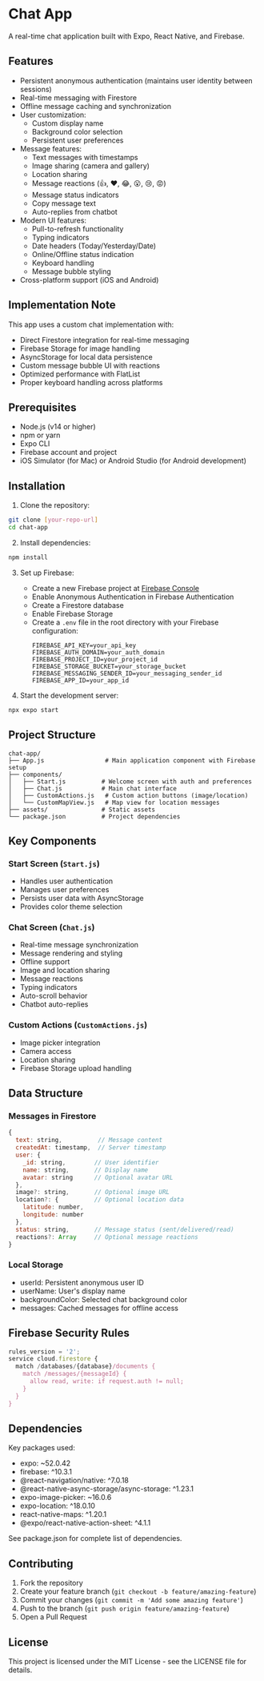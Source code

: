 # Chat App

A real-time chat application built with Expo, React Native, and Firebase.

## Features

- Persistent anonymous authentication (maintains user identity between sessions)
- Real-time messaging with Firestore
- Offline message caching and synchronization
- User customization:
  - Custom display name
  - Background color selection
  - Persistent user preferences
- Message features:
  - Text messages with timestamps
  - Image sharing (camera and gallery)
  - Location sharing
  - Message reactions (👍, ❤️, 😂, 😮, 😢, 😡)
  - Message status indicators
  - Copy message text
  - Auto-replies from chatbot
- Modern UI features:
  - Pull-to-refresh functionality
  - Typing indicators
  - Date headers (Today/Yesterday/Date)
  - Online/Offline status indication
  - Keyboard handling
  - Message bubble styling
- Cross-platform support (iOS and Android)

## Implementation Note

This app uses a custom chat implementation with:
- Direct Firestore integration for real-time messaging
- Firebase Storage for image handling
- AsyncStorage for local data persistence
- Custom message bubble UI with reactions
- Optimized performance with FlatList
- Proper keyboard handling across platforms

## Prerequisites

- Node.js (v14 or higher)
- npm or yarn
- Expo CLI
- Firebase account and project
- iOS Simulator (for Mac) or Android Studio (for Android development)

## Installation

1. Clone the repository:
```bash
git clone [your-repo-url]
cd chat-app
```

2. Install dependencies:
```bash
npm install
```

3. Set up Firebase:
   - Create a new Firebase project at [Firebase Console](https://console.firebase.google.com)
   - Enable Anonymous Authentication in Firebase Authentication
   - Create a Firestore database
   - Enable Firebase Storage
   - Create a `.env` file in the root directory with your Firebase configuration:
     ```
     FIREBASE_API_KEY=your_api_key
     FIREBASE_AUTH_DOMAIN=your_auth_domain
     FIREBASE_PROJECT_ID=your_project_id
     FIREBASE_STORAGE_BUCKET=your_storage_bucket
     FIREBASE_MESSAGING_SENDER_ID=your_messaging_sender_id
     FIREBASE_APP_ID=your_app_id
     ```

4. Start the development server:
```bash
npx expo start
```

## Project Structure

```
chat-app/
├── App.js                 # Main application component with Firebase setup
├── components/           
│   ├── Start.js          # Welcome screen with auth and preferences
│   ├── Chat.js           # Main chat interface
│   ├── CustomActions.js   # Custom action buttons (image/location)
│   └── CustomMapView.js   # Map view for location messages
├── assets/               # Static assets
└── package.json          # Project dependencies
```

## Key Components

### Start Screen (`Start.js`)
- Handles user authentication
- Manages user preferences
- Persists user data with AsyncStorage
- Provides color theme selection

### Chat Screen (`Chat.js`)
- Real-time message synchronization
- Message rendering and styling
- Offline support
- Image and location sharing
- Message reactions
- Typing indicators
- Auto-scroll behavior
- Chatbot auto-replies

### Custom Actions (`CustomActions.js`)
- Image picker integration
- Camera access
- Location sharing
- Firebase Storage upload handling

## Data Structure

### Messages in Firestore
```javascript
{
  text: string,          // Message content
  createdAt: timestamp,  // Server timestamp
  user: {
    _id: string,        // User identifier
    name: string,       // Display name
    avatar: string      // Optional avatar URL
  },
  image?: string,       // Optional image URL
  location?: {          // Optional location data
    latitude: number,
    longitude: number
  },
  status: string,       // Message status (sent/delivered/read)
  reactions?: Array     // Optional message reactions
}
```

### Local Storage
- userId: Persistent anonymous user ID
- userName: User's display name
- backgroundColor: Selected chat background color
- messages: Cached messages for offline access

## Firebase Security Rules

```javascript
rules_version = '2';
service cloud.firestore {
  match /databases/{database}/documents {
    match /messages/{messageId} {
      allow read, write: if request.auth != null;
    }
  }
}
```

## Dependencies

Key packages used:
- expo: ~52.0.42
- firebase: ^10.3.1
- @react-navigation/native: ^7.0.18
- @react-native-async-storage/async-storage: ^1.23.1
- expo-image-picker: ~16.0.6
- expo-location: ^18.0.10
- react-native-maps: ^1.20.1
- @expo/react-native-action-sheet: ^4.1.1

See package.json for complete list of dependencies.

## Contributing

1. Fork the repository
2. Create your feature branch (`git checkout -b feature/amazing-feature`)
3. Commit your changes (`git commit -m 'Add some amazing feature'`)
4. Push to the branch (`git push origin feature/amazing-feature`)
5. Open a Pull Request

## License

This project is licensed under the MIT License - see the LICENSE file for details.